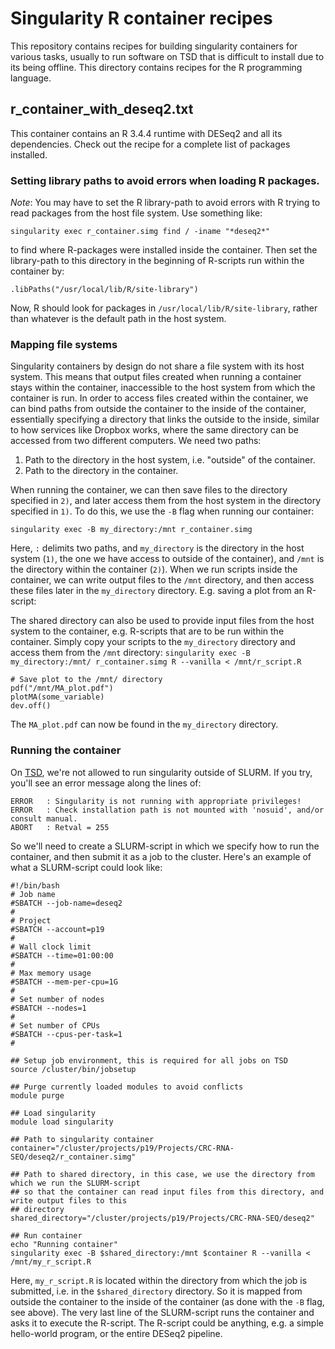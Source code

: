 # Singularity R container recipes

This repository contains recipes for building singularity containers for various tasks, usually to run software on TSD that is difficult to install due to its being offline.
This directory contains recipes for the R programming language.

## r\_container\_with\_deseq2.txt 
This container contains an R 3.4.4 runtime with DESeq2 and all its dependencies. Check out the recipe for a complete list of packages installed.

### Setting library paths to avoid errors when loading R packages.
_Note_: You may have to set the R library-path to avoid errors with R trying to read packages from the host file system. Use something like:

`singularity exec r_container.simg find / -iname "*deseq2*"`

to find where R-packages were installed inside the container. Then set the library-path to this directory in the beginning of R-scripts run within the container by:

`.libPaths("/usr/local/lib/R/site-library")`

Now, R should look for packages in `/usr/local/lib/R/site-library`, rather than whatever is the default path in the host system.


### Mapping file systems
Singularity containers by design do not share a file system with its host system. This means that output files created when running a container stays within the container, inaccessible to the host system from which the container is run.
In order to access files created within the container, we can bind paths from outside the container to the inside of the container, essentially specifying
a directory that links the outside to the inside, similar to how services like Dropbox works, where the same directory can be accessed from two different
computers. We need two paths:
1) Path to the directory in the host system, i.e. "outside" of the container.
2) Path to the directory in the container.

When running the container, we can then save files to the directory specified in `2)`, and later access them from the host system
in the directory specified in `1)`. To do this, we use the `-B` flag when running our container:

`singularity exec -B my_directory:/mnt r_container.simg`

Here, `:` delimits two paths, and `my_directory` is the directory in the host system (`1)`, the one we have access to outside of the container),
and `/mnt` is the directory within the container (`2)`). When we run scripts inside the container, we can write output files to the `/mnt` directory,
and then access these files later in the `my_directory` directory. E.g. saving a plot from an R-script:

The shared directory can also be used to provide input files from the host system to the container, e.g. R-scripts that are to be
run within the container. Simply copy your scripts to the `my_directory` directory and access them from the `/mnt` directory:
`singularity exec -B my_directory:/mnt/ r_container.simg R --vanilla < /mnt/r_script.R`

```
# Save plot to the /mnt/ directory
pdf("/mnt/MA_plot.pdf")
plotMA(some_variable)
dev.off()
```
The `MA_plot.pdf` can now be found in the `my_directory` directory.

### Running the container
On [TSD](https://www.uio.no/english/services/it/research/sensitive-data/index.html), we're not allowed to run singularity outside of SLURM. If you try, you'll see an error message along the lines of:
```
ERROR   : Singularity is not running with appropriate privileges!
ERROR   : Check installation path is not mounted with 'nosuid', and/or consult manual.
ABORT   : Retval = 255
```

So we'll need to create a SLURM-script in which we specify how to run the container, and then submit it as a job to the cluster. Here's an example
of what a SLURM-script could look like:
```
#!/bin/bash
# Job name
#SBATCH --job-name=deseq2
#
# Project
#SBATCH --account=p19
#
# Wall clock limit
#SBATCH --time=01:00:00
#
# Max memory usage
#SBATCH --mem-per-cpu=1G
#
# Set number of nodes
#SBATCH --nodes=1
#
# Set number of CPUs
#SBATCH --cpus-per-task=1
#

## Setup job environment, this is required for all jobs on TSD
source /cluster/bin/jobsetup

## Purge currently loaded modules to avoid conflicts
module purge

## Load singularity
module load singularity

## Path to singularity container
container="/cluster/projects/p19/Projects/CRC-RNA-SEQ/deseq2/r_container.simg"

## Path to shared directory, in this case, we use the directory from which we run the SLURM-script
## so that the container can read input files from this directory, and write output files to this
## directory
shared_directory="/cluster/projects/p19/Projects/CRC-RNA-SEQ/deseq2"

## Run container
echo "Running container"
singularity exec -B $shared_directory:/mnt $container R --vanilla < /mnt/my_r_script.R
```
Here, `my_r_script.R` is located within the directory from which the job is submitted, i.e. in the `$shared_directory` directory. So it is mapped
from outside the container to the inside of the container (as done with the `-B` flag, see above). The very last line of the SLURM-script
runs the container and asks it to execute the R-script. The R-script could be anything, e.g. a simple hello-world program, or the entire DESeq2 pipeline.
